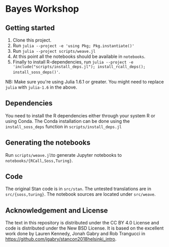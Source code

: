 # Bayes Workshop

## Getting started
1. Clone this project.
2. Run `julia --project -e 'using Pkg; Pkg.instantiate()'`
3. Run `julia --project scripts/weave.jl`
4. At this point all the notebooks should be available in `notebooks`.
5. Finally to install R-dependencies, run `julia --project -e 'include("scripts/install_deps.jl"); install_rcall_deps(); install_soss_deps()'`.

NB: Make sure you're using Julia 1.6.1 or greater. You might need to replace `julia` with `julia-1.6` in the above.

## Dependencies

You need to install the R dependencies either through your system R or using
Conda. The Conda installation can be done using the `install_soss_deps` function
in `scripts/install_deps.jl`

## Generating the notebooks

Run `scripts/weave.jl`to generate Jupyter notebooks to `notebooks/{RCall,Soss,Turing}`.

## Code

The original Stan code is in `src/stan`. The untested translations are in
`src/{soss,turing}`. The notebook sources are located under `src/weave`.

## Acknowledgement and License

The text in this repository is distributed under the CC BY 4.0 License and code
is distributed under the New BSD License. It is based on the excellent work done
by Lauren Kennedy, Jonah Gabry and Rob Trangucci in https://github.com/jgabry/stancon2018helsinki_intro.
